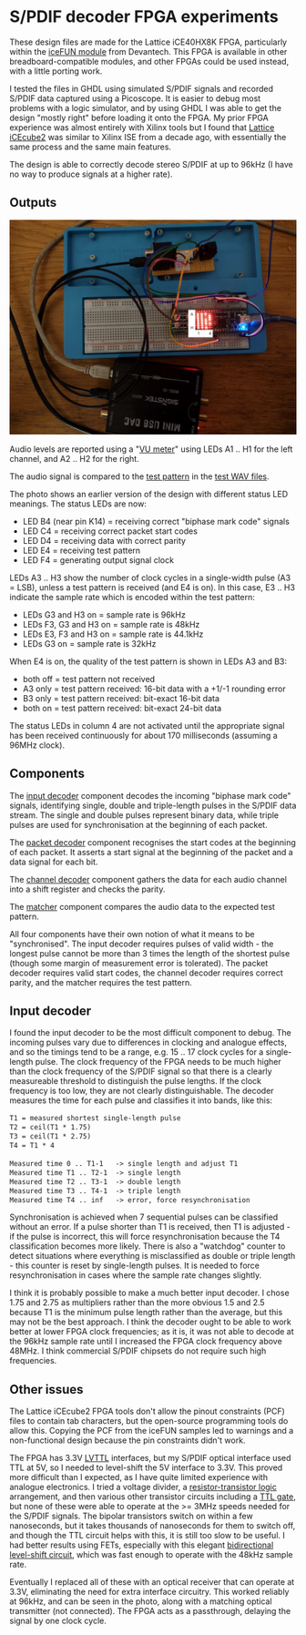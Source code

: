 
S/PDIF decoder FPGA experiments
===============================

These design files are made for the Lattice
iCE40HX8K FPGA, particularly within the
[iceFUN module](https://www.robot-electronics.co.uk/icefun.html) from
Devantech. This FPGA is available in other breadboard-compatible modules,
and other FPGAs could be used instead, with a little porting work.

I tested the files in GHDL using simulated S/PDIF signals
and recorded S/PDIF data captured using a Picoscope.
It is easier to debug most problems with a logic simulator,
and by using GHDL I was able to get the design "mostly right" before
loading it onto the FPGA. My prior FPGA experience was almost entirely
with Xilinx tools but I found that 
[Lattice iCEcube2](https://www.latticesemi.com/iCEcube2) was similar
to Xilinx ISE from a decade ago, with essentially the same process and
the same main features.

The design is able to correctly decode stereo S/PDIF at up to 96kHz
(I have no way to produce signals at a higher rate).

Outputs
-------

![Breadboard photo](../img/fpga.jpg)

Audio levels are reported using
a "[VU meter](https://en.wikipedia.org/wiki/VU_meter)" using LEDs
A1 .. H1 for the left channel, and A2 .. H2 for the right.

The audio signal is compared to the [test pattern](../README.md) in the
[test WAV files](../examples). 

The photo shows an earlier version of the design with different status
LED meanings. The status LEDs are now:

- LED B4 (near pin K14) = receiving correct "biphase mark code" signals
- LED C4 = receiving correct packet start codes
- LED D4 = receiving data with correct parity
- LED E4 = receiving test pattern
- LED F4 = generating output signal clock

LEDs A3 .. H3 show the number of clock cycles in a single-width pulse (A3 = LSB),
unless a test pattern is received (and E4 is on). In this case, E3 .. H3 indicate
the sample rate which is encoded within the test pattern:

- LEDs G3 and H3 on = sample rate is 96kHz
- LEDs F3, G3 and H3 on = sample rate is 48kHz
- LEDs E3, F3 and H3 on = sample rate is 44.1kHz
- LEDs G3 on = sample rate is 32kHz

When E4 is on, the quality of the test pattern is shown in LEDs A3 and B3:
- both off = test pattern not received
- A3 only = test pattern received: 16-bit data with a +1/-1 rounding error
- B3 only = test pattern received: bit-exact 16-bit data
- both on = test pattern received: bit-exact 24-bit data

The status LEDs in column 4 are not activated until the appropriate signal
has been received continuously for about 170 milliseconds (assuming
a 96MHz clock).

Components
----------

The [input decoder](spdif/input_decoder.vhdl) component decodes the incoming
"biphase mark code" signals, identifying single, double and triple-length
pulses in the S/PDIF data stream.
The single and double pulses represent binary data, while triple
pulses are used for synchronisation at the beginning of each packet.

The [packet decoder](spdif/packet_decoder.vhdl) component recognises the
start codes at the beginning of each packet. It asserts a start signal
at the beginning of the packet and a data signal for each bit.

The [channel decoder](spdif/channel_decoder.vhdl) component gathers the
data for each audio channel into a shift register and checks the parity.

The [matcher](app/matcher/matcher.vhdl) component compares the audio data to
the expected test pattern.

All four components have their own notion of what it means to be
"synchronised". The input decoder requires pulses of valid width - the
longest pulse cannot be more than 3 times the length of the shortest pulse
(though some margin of measurement error is tolerated). The packet decoder
requires valid start codes, the channel decoder requires correct parity, and
the matcher requires the test pattern.



Input decoder
-------------

I found the input decoder to be the most difficult component to debug.
The incoming pulses vary due to differences in clocking and analogue
effects, and so the timings tend to be a range, e.g. 15 .. 17 clock
cycles for a single-length pulse. The clock frequency of the FPGA
needs to be much higher than the clock frequency of the S/PDIF signal
so that there is a clearly measureable threshold to distinguish the
pulse lengths. If the clock frequency is too low, they are not clearly
distinguishable. The decoder measures the time for each pulse and
classifies it into bands, like this:

    T1 = measured shortest single-length pulse
    T2 = ceil(T1 * 1.75)
    T3 = ceil(T1 * 2.75)
    T4 = T1 * 4

    Measured time 0 .. T1-1   -> single length and adjust T1
    Measured time T1 .. T2-1  -> single length
    Measured time T2 .. T3-1  -> double length
    Measured time T3 .. T4-1  -> triple length
    Measured time T4 .. inf   -> error, force resynchronisation

Synchronisation is achieved when 7 sequential pulses can be
classified without an error. If a pulse shorter than T1 is
received, then T1 is adjusted - if the pulse is incorrect,
this will force resynchronisation because the T4 classification
becomes more likely. There is also a "watchdog" counter to detect 
situations where everything is misclassified as double or triple
length - this counter is reset by single-length pulses. It is needed
to force resynchronisation in cases where the sample rate changes
slightly.

I think it is probably possible to make a much better input decoder.
I chose 1.75 and 2.75 as multipliers rather than the more obvious
1.5 and 2.5 because T1 is the minimum pulse length rather than the
average, but this may not be the best approach.
I think the decoder ought to be able to work better at lower FPGA clock
frequencies; as it is, it was not able to decode at the 96kHz sample
rate until I increased the FPGA clock frequency above 48MHz. I think
commercial S/PDIF chipsets do not require such high frequencies.

Other issues
------------

The Lattice iCEcube2 FPGA tools don't allow the pinout constraints (PCF)
files to contain tab characters, but the open-source programming tools
do allow this. Copying the PCF from the iceFUN samples led to warnings
and a non-functional design because the pin constraints didn't work.

The FPGA has 3.3V [LVTTL](https://en.wikipedia.org/wiki/Transistor%E2%80%93transistor_logic)
interfaces, but my S/PDIF optical interface
used TTL at 5V, so I needed to level-shift the 5V interface to 3.3V.
This proved more difficult than I expected, as I have quite limited
experience with analogue electronics. I tried a voltage divider, a
[resistor-transistor logic](https://en.wikipedia.org/wiki/Resistor%E2%80%93transistor_logic)
arrangement, and then various other transistor circuits including a
[TTL gate](https://en.wikipedia.org/wiki/Transistor%E2%80%93transistor_logic#/media/File:7400_Circuit.svg),
but none of these were able to operate at the >= 3MHz speeds needed
for the S/PDIF signals. The bipolar transistors switch on within a 
few nanoseconds, but it takes thousands of nanoseconds for them to switch off,
and though the TTL circuit helps with this, it is still too slow
to be useful. I had better results using FETs, especially with this elegant
[bidirectional level-shift circuit](http://husstechlabs.com/support/tutorials/bi-directional-level-shifter/),
which was fast enough to operate with the 48kHz sample rate.

Eventually I replaced all of these with an optical receiver that
can operate at 3.3V, eliminating the need for extra interface circuitry.
This worked reliably at 96kHz, and can be seen in the photo, along with
a matching optical transmitter (not connected). The FPGA acts as a passthrough,
delaying the signal by one clock cycle.


